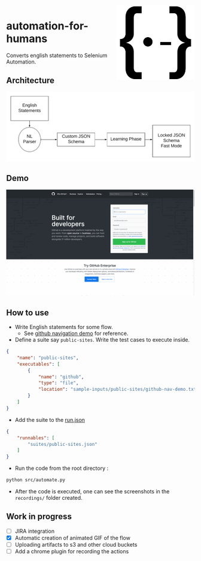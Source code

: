 <img src="./docs/images/logo.png"  height=200 align="right"/>

# automation-for-humans

Converts english statements to Selenium Automation.

## Architecture
<img src="./docs/images/architecture.png" />

## Demo
<img src="./docs/images/demo.gif" />

## How to use

- Write English statements for some flow.
    - See [github navigation demo](./sample-inputs/public-sites/github-nav-demo.txt) for reference.
- Define a suite say `public-sites`.
Write the test cases to execute inside.
```json
{
    "name": "public-sites",
    "executables": [
        {
            "name": "github",
            "type": "file",
            "location": "sample-inputs/public-sites/github-nav-demo.txt"
        }
    ]
}

```
- Add the suite to the [run.json](./suites/run.json)
```json
{
    "runnables": [
        "suites/public-sites.json"
    ]
}
```
- Run the code from the root directory :
```bash
python src/automate.py
```
- After the code is executed, one can see the screenshots in the `recordings/` folder created.

## Work in progress
- [ ] JIRA integration
- [x] Automatic creation of animated GIF of the flow
- [ ] Uploading artifacts to s3 and other cloud buckets
- [ ] Add a chrome plugin for recording the actions
